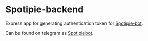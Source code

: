 # Spotipie-backend
Express app for generating authentication token for [Spotipie-bot](https://github.com/NeelPlaysAC/spotipie-bot).

Can be found on telegram as [Spotipiebot](https://t.me/Spotipiebot).
